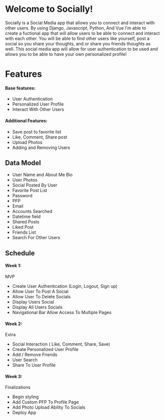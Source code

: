 # Welcome to Socially!

Socially is a Social Media app that allows you to connect and interact with other users. By using Django, Javascript, Python, And Vue I'm able to create a fuctional app that will allow users to be able to connect and interact with each other. You will be able to find other users like yourself, post a social so you share your thoughts, and or share you friends thoughts as well. This social media app will allow for user authentication to be used and allows you to be able to have your own personalized profile!

# Features
#### Base features:

-   User Authentication
-   Personalized User Profile
-  Interact With Other Users

#### Additional Features:

-   Save post to favorite list
-   Like, Comment, Share post
-   Upload Photos
-   Adding and Removing Users

## Data Model
-   User Name and About Me Bio
-   User Photos
-   Social Posted By User
-   Favorite Post List
-   Password
-   PFP
-   Email
-  Accounts Searched
-  Datetime field
- Shared Posts
- Liked Post
- Friends List
-  Search For Other Users


## Schedule

#### Week 1:

MVP

-  Create User Authentication (Login, Logout, Sign up)
-  Allow User To Post A Social
-  Allow User To Delete Socials
-  Display Users Social
-  Display All Users Socials
-  Navigational Bar Allow Access To Multiple Pages

#### Week 2:

Extra

-   Social Interaction ( Like, Comment, Share, Save)
-   Create Personalized User Profile
-   Add / Remove Friends
-   User Search
-   Share To User Profile

#### Week 3:

Finalizations

-   Begin styling
-   Add Custom PFP To Profile Page
-  Add Photo Upload Ability To Socials
-   Deploy App